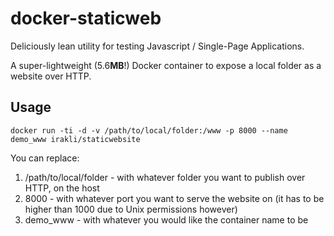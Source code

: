 # docker-staticweb

Deliciously lean utility for testing Javascript / Single-Page Applications.

A super-lightweight (5.6**MB**!) Docker container to expose a local folder as a website over HTTP. 

## Usage

```console
docker run -ti -d -v /path/to/local/folder:/www -p 8000 --name demo_www irakli/staticwebsite
```

You can replace:

1. /path/to/local/folder - with whatever folder you want to publish over HTTP, on the host
2. 8000 - with whatever port you want to serve the website on (it has to be higher than 1000 due to Unix permissions however)
3. demo_www - with whatever you would like the container name to be
